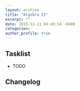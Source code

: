 ```yaml
---
layout: archive
title: "Algebra II"
excerpt: ""
date: 2015-12-11 04:49:54 -0400
categories: 
author_profile: true
---
```


## Tasklist

- TODO

## Changelog

